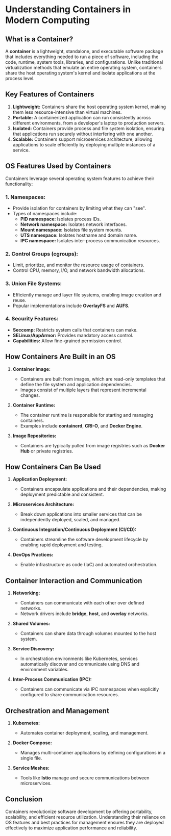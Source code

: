 # Understanding Containers in Modern Computing

## What is a Container?
A **container** is a lightweight, standalone, and executable software package that includes everything needed to run a piece of software, including the code, runtime, system tools, libraries, and configurations. Unlike traditional virtualization methods that emulate an entire operating system, containers share the host operating system's kernel and isolate applications at the process level.

## Key Features of Containers
1. **Lightweight:** Containers share the host operating system kernel, making them less resource-intensive than virtual machines.
2. **Portable:** A containerized application can run consistently across different environments, from a developer's laptop to production servers.
3. **Isolated:** Containers provide process and file system isolation, ensuring that applications run securely without interfering with one another.
4. **Scalable:** Containers support microservices architecture, allowing applications to scale efficiently by deploying multiple instances of a service.

## OS Features Used by Containers
Containers leverage several operating system features to achieve their functionality:

### 1. **Namespaces:**
   - Provide isolation for containers by limiting what they can "see".
   - Types of namespaces include:
     - **PID namespace:** Isolates process IDs.
     - **Network namespace:** Isolates network interfaces.
     - **Mount namespace:** Isolates file system mounts.
     - **UTS namespace:** Isolates hostname and domain name.
     - **IPC namespace:** Isolates inter-process communication resources.

### 2. **Control Groups (cgroups):**
   - Limit, prioritize, and monitor the resource usage of containers.
   - Control CPU, memory, I/O, and network bandwidth allocations.

### 3. **Union File Systems:**
   - Efficiently manage and layer file systems, enabling image creation and reuse.
   - Popular implementations include **OverlayFS** and **AUFS**.

### 4. **Security Features:**
   - **Seccomp:** Restricts system calls that containers can make.
   - **SELinux/AppArmor:** Provides mandatory access control.
   - **Capabilities:** Allow fine-grained permission control.

## How Containers Are Built in an OS
1. **Container Image:**
   - Containers are built from images, which are read-only templates that define the file system and application dependencies.
   - Images consist of multiple layers that represent incremental changes.

2. **Container Runtime:**
   - The container runtime is responsible for starting and managing containers.
   - Examples include **containerd**, **CRI-O**, and **Docker Engine**.

3. **Image Repositories:**
   - Containers are typically pulled from image registries such as **Docker Hub** or private registries.

## How Containers Can Be Used
1. **Application Deployment:**
   - Containers encapsulate applications and their dependencies, making deployment predictable and consistent.

2. **Microservices Architecture:**
   - Break down applications into smaller services that can be independently deployed, scaled, and managed.

3. **Continuous Integration/Continuous Deployment (CI/CD):**
   - Containers streamline the software development lifecycle by enabling rapid deployment and testing.

4. **DevOps Practices:**
   - Enable infrastructure as code (IaC) and automated orchestration.

## Container Interaction and Communication
1. **Networking:**
   - Containers can communicate with each other over defined networks.
   - Network drivers include **bridge**, **host**, and **overlay** networks.

2. **Shared Volumes:**
   - Containers can share data through volumes mounted to the host system.

3. **Service Discovery:**
   - In orchestration environments like Kubernetes, services automatically discover and communicate using DNS and environment variables.

4. **Inter-Process Communication (IPC):**
   - Containers can communicate via IPC namespaces when explicitly configured to share communication resources.

## Orchestration and Management
1. **Kubernetes:**
   - Automates container deployment, scaling, and management.

2. **Docker Compose:**
   - Manages multi-container applications by defining configurations in a single file.

3. **Service Meshes:**
   - Tools like **Istio** manage and secure communications between microservices.

## Conclusion
Containers revolutionize software development by offering portability, scalability, and efficient resource utilization. Understanding their reliance on OS features and best practices for management ensures they are deployed effectively to maximize application performance and reliability.

